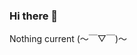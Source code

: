  ### Hi there 👋
 Nothing current (～￣▽￣)～
<!--
- 🔭 I’m currently working on [WasmEdge](https://github.com/WasmEdge/WasmEdge)
- 🌱 I’m currently learning every interesting things 
- 🤔 I’m looking for help with any interesting open source project. I love open source!
- 📫 How to reach me: [Telegram](t.me/sonderjoker) -->
